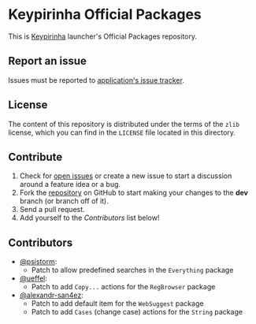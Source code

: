 # Keypirinha Official Packages

This is [Keypirinha](http://keypirinha.com) launcher's Official Packages
repository.

## Report an issue

Issues must be reported to [application's issue tracker][app_issues].

## License

The content of this repository is distributed under the terms of the `zlib`
license, which you can find in the `LICENSE` file located in this directory.

## Contribute

1. Check for [open issues][app_issues] or create a new issue to start a
   discussion around a feature idea or a bug.
2. Fork the [repository][packs_repo] on GitHub to start making your changes to
   the **dev** branch (or branch off of it).
3. Send a pull request.
4. Add yourself to the *Contributors* list below!

[app_issues]: https://github.com/Keypirinha/Keypirinha/issues
[packs_repo]: https://github.com/Keypirinha/Packages

## Contributors

* [@psistorm](https://github.com/psistorm):
  - Patch to allow predefined searches in the `Everything` package
* [@ueffel](https://github.com/ueffel):
  - Patch to add `Copy...` actions for the `RegBrowser` package
* [@alexandr-san4ez](https://github.com/alexandr-san4ez):
  - Patch to add default item for the `WebSuggest` package
  - Patch to add `Cases` (change case) actions for the `String` package
